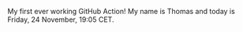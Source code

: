 My first ever working GitHub Action!
My name is Thomas and today is Friday, 24 November, 19:05 CET. 
